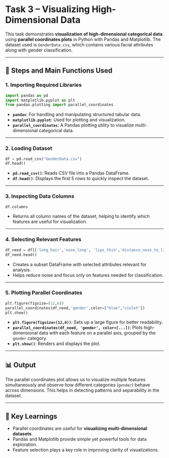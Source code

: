 # Task 3 – Visualizing High-Dimensional Data

This task demonstrates **visualization of high-dimensional categorical data** using **parallel coordinates plots** in Python with Pandas and Matplotlib. The dataset used is `GenderData.csv`, which contains various facial attributes along with gender classification.

---

## 📌 Steps and Main Functions Used

### 1. **Importing Required Libraries**

```python
import pandas as pd
import matplotlib.pyplot as plt
from pandas.plotting import parallel_coordinates
```

* **`pandas`**: For handling and manipulating structured tabular data.
* **`matplotlib.pyplot`**: Used for plotting and visualization.
* **`parallel_coordinates`**: A Pandas plotting utility to visualize multi-dimensional categorical data.

---

### 2. **Loading Dataset**

```python
df = pd.read_csv("GenderData.csv")
df.head()
```

* **`pd.read_csv()`**: Reads CSV file into a Pandas DataFrame.
* **`df.head()`**: Displays the first 5 rows to quickly inspect the dataset.

---

### 3. **Inspecting Data Columns**

```python
df.columns
```

* Returns all column names of the dataset, helping to identify which features are useful for visualization.

---

### 4. **Selecting Relevant Features**

```python
df_need = df[['long_hair','nose_long', 'lips_thin','distance_nose_to_lip_long','gender']]
df_need.head()
```

* Creates a subset DataFrame with selected attributes relevant for analysis.
* Helps reduce noise and focus only on features needed for classification.

---

### 5. **Plotting Parallel Coordinates**

```python
plt.figure(figsize=(12,6))
parallel_coordinates(df_need,'gender',color=["blue","violet"])
plt.show()
```

* **`plt.figure(figsize=(12,6))`**: Sets up a large figure for better readability.
* **`parallel_coordinates(df_need, 'gender', color=[...])`**: Plots high-dimensional data with each feature on a parallel axis, grouped by the `gender` category.
* **`plt.show()`**: Renders and displays the plot.

---

## 📊 Output

The parallel coordinates plot allows us to visualize multiple features simultaneously and observe how different categories (`gender`) behave across dimensions. This helps in detecting patterns and separability in the dataset.

---

## 🚀 Key Learnings

* Parallel coordinates are useful for **visualizing multi-dimensional datasets**.
* Pandas and Matplotlib provide simple yet powerful tools for data exploration.
* Feature selection plays a key role in improving clarity of visualizations.